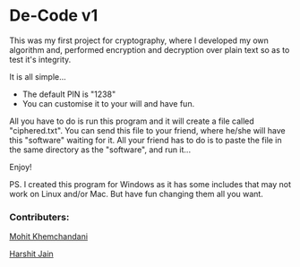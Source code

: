 # De-Code v1
This was my first project for cryptography, where I developed my own algorithm and, performed encryption and decryption over plain text so as to test it's integrity.

It is all simple... 
* The default PIN is "1238"
* You can customise it to your will and have fun.

All you have to do is run this program and it will create a file called "ciphered.txt".
You can send this file to your friend, where he/she will have this "software" waiting for it.
All your friend has to do is to paste the file in the same directory as the "software", and run it...

Enjoy!

PS. I created this program for Windows as it has some includes that may not work on Linux and/or Mac. But have fun changing them all you want.

### Contributers:
[Mohit Khemchandani](https://github.com/mohitkhemchandani)

[Harshit Jain](https://github.com/cseharshit)
